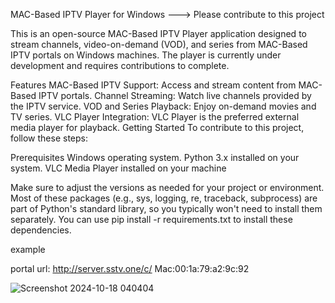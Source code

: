 MAC-Based IPTV Player for Windows ---> Please contribute to this project 

This is an open-source MAC-Based IPTV Player application designed to stream channels, video-on-demand (VOD), and series from MAC-Based IPTV portals on Windows machines. The player is currently under development and requires contributions to complete.

Features
MAC-Based IPTV Support: Access and stream content from MAC-Based IPTV portals.
Channel Streaming: Watch live channels provided by the IPTV service.
VOD and Series Playback: Enjoy on-demand movies and TV series.
VLC Player Integration: VLC Player is the preferred external media player for playback.
Getting Started
To contribute to this project, follow these steps:

Prerequisites
Windows operating system.
Python 3.x installed on your system.
VLC Media Player installed on your machine


Make sure to adjust the versions as needed for your project or environment. Most of these packages (e.g., sys, logging, re, traceback, subprocess) are part of Python's standard library, so you typically won't need to install them separately. You can use pip install -r requirements.txt to install these dependencies.

example 

portal url: http://server.sstv.one/c/
Mac:00:1a:79:a2:9c:92




![Screenshot 2024-10-18 040404](https://github.com/user-attachments/assets/6039a9bd-ae54-4b7c-89ad-e20cad512bf8)

